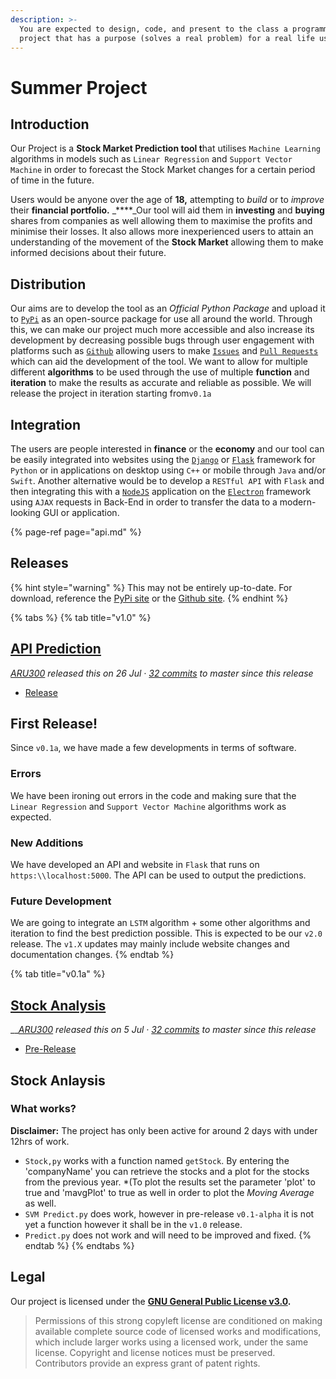 ```yaml
---
description: >-
  You are expected to design, code, and present to the class a programming
  project that has a purpose (solves a real problem) for a real life user.
---
```


# Summer Project

## Introduction

Our Project is a **Stock Market Prediction tool t**hat utilises `Machine Learning` algorithms in models such as `Linear Regression` and `Support Vector Machine` in order to forecast the Stock Market changes for a certain period of time in the future.   
  
Users would be anyone over the age of **18,** attempting to _build_ or to _improve_ their **financial portfolio.** _****_Our tool will aid them in **investing** and **buying** shares from companies as well allowing them to maximise the profits and minimise their losses. It also allows more inexperienced users to attain an understanding of the movement of the **Stock Market** allowing them to make informed decisions about their future.

## Distribution

Our aims are to develop the tool as an _Official Python Package_ and upload it to [`PyPi`](https://pypi.org/) as an open-source package for use all around the world. Through this, we can make our project much more accessible and also increase its development by decreasing possible bugs through user engagement with platforms such as [`Github`](https://github.com/) allowing users to make [`Issues`](https://github.com/ARU300/SummerProject/issues) and [`Pull Requests`](https://github.com/ARU300/SummerProject/pulls) which can aid the development of the tool. We want to allow for multiple different **algorithms** to be used through the use of multiple **function** and **iteration** to make the results as accurate and reliable as possible. We will release the project in iteration starting from`v0.1a` 

## Integration

The users are people interested in **finance** or the **economy** and our tool can be easily integrated into websites using the [`Django`](https://www.djangoproject.com/)  or [`Flask`](https://flask.palletsprojects.com/en/1.1.x/) framework for `Python` or in applications on desktop using `C++` or mobile through `Java` and/or `Swift`. Another alternative would be to develop a `RESTful API` with `Flask` and then integrating this with a [`NodeJS`](https://nodejs.org/en/) application on the [`Electron`](https://www.electronjs.org/) framework using `AJAX` requests in Back-End in order to transfer the data to a modern-looking GUI or application.

{% page-ref page="api.md" %}

## Releases

{% hint style="warning" %}
This may not be entirely up-to-date. For download, reference the [PyPi site](https://pypi.org/project/Summer-Project/) or the [Github site](https://github.com/ARU300/SummerProject/releases).
{% endhint %}

{% tabs %}
{% tab title="v1.0" %}
##  [API Prediction](https://github.com/ARU300/SummerProject/releases/tag/v1.0)

[_ARU300_](https://github.com/ARU300) _released this on 26 Jul ·_ [_32 commits_](https://github.com/ARU300/SummerProject/compare/v1.0...master) _to master since this release_

* [Release](https://github.com/ARU300/SummerProject/commit/869a91b313fa1e39cce38c4b170807620e0cc216)

## First Release!

Since `v0.1a`, we have made a few developments in terms of software.

### Errors

We have been ironing out errors in the code and making sure that the `Linear Regression` and `Support Vector Machine` algorithms work as expected.

### New Additions

We have developed an API and website in `Flask` that runs on `https:\\localhost:5000`. The API can be used to output the predictions.

### Future Development

We are going to integrate an `LSTM` algorithm + some other algorithms and iteration to find the best prediction possible. This is expected to be our `v2.0` release. The `v1.X` updates may mainly include website changes and documentation changes.
{% endtab %}

{% tab title="v0.1a" %}
## [Stock Analysis](https://github.com/ARU300/SummerProject/releases/tag/v1.0-alpha)

\_\_[_ARU300_](https://github.com/ARU300) _released this on 5 Jul ·_ [_32 commits_](https://github.com/ARU300/SummerProject/compare/v1.0-alpha...master) _to master since this release_

* [Pre-Release](https://github.com/ARU300/SummerProject/commit/869a91b313fa1e39cce38c4b170807620e0cc216)

## Stock Anlaysis

### What works?

**Disclaimer:** The project has only been active for around 2 days with under 12hrs of work.

* `Stock,py` works with a function named `getStock`. By entering the 'companyName' you can retrieve the stocks and a plot for the stocks from the previous year. \*\(To plot the results set the parameter 'plot' to true and 'mavgPlot' to true as well in order to plot the _Moving Average_ as well.
* `SVM Predict.py` does work, however in pre-release `v0.1-alpha` it is not yet a function however it shall be in the `v1.0` release.
* `Predict.py` does not work and will need to be improved and fixed.
{% endtab %}
{% endtabs %}

## Legal

Our project is licensed under the [**GNU General Public License v3.0**](https://github.com/ARU300/SummerProject/blob/master/LICENSE)**.**

> Permissions of this strong copyleft license are conditioned on making available complete source code of licensed works and modifications, which include larger works using a licensed work, under the same license. Copyright and license notices must be preserved. Contributors provide an express grant of patent rights.

